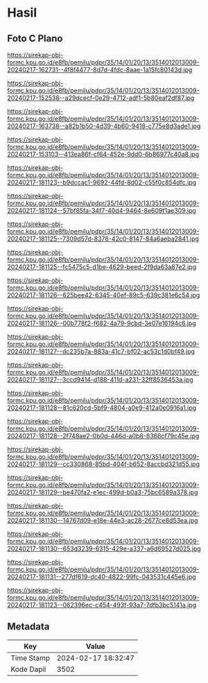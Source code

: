 # Hasil

## Foto C Plano

https://sirekap-obj-formc.kpu.go.id/e8fb/pemilu/pdpr/35/14/01/20/13/3514012013009-20240217-162731--4f8f4477-8d7d-4fdc-8aae-1a15fc80143d.jpg

https://sirekap-obj-formc.kpu.go.id/e8fb/pemilu/pdpr/35/14/01/20/13/3514012013009-20240217-152538--a29dcecf-0e29-4712-adf1-5b80eaf2df87.jpg

https://sirekap-obj-formc.kpu.go.id/e8fb/pemilu/pdpr/35/14/01/20/13/3514012013009-20240217-163738--a82b1b50-4d39-4b60-9418-c775e8d3ade1.jpg

https://sirekap-obj-formc.kpu.go.id/e8fb/pemilu/pdpr/35/14/01/20/13/3514012013009-20240217-153103--413ea86f-cf64-452e-9dd0-6b86977c40a8.jpg

https://sirekap-obj-formc.kpu.go.id/e8fb/pemilu/pdpr/35/14/01/20/13/3514012013009-20240217-181123--b9dccac1-9692-44fd-8d02-c55f0c854dfc.jpg

https://sirekap-obj-formc.kpu.go.id/e8fb/pemilu/pdpr/35/14/01/20/13/3514012013009-20240217-181124--57bf85fa-34f7-40d4-9464-8e609f1ae309.jpg

https://sirekap-obj-formc.kpu.go.id/e8fb/pemilu/pdpr/35/14/01/20/13/3514012013009-20240217-181125--7309d57d-8376-42c0-8147-84a6aeba2841.jpg

https://sirekap-obj-formc.kpu.go.id/e8fb/pemilu/pdpr/35/14/01/20/13/3514012013009-20240217-181125--fc5475c5-d1be-4629-beed-2f9da63a87e2.jpg

https://sirekap-obj-formc.kpu.go.id/e8fb/pemilu/pdpr/35/14/01/20/13/3514012013009-20240217-181126--625bee42-6345-40ef-89c5-639c381e6c54.jpg

https://sirekap-obj-formc.kpu.go.id/e8fb/pemilu/pdpr/35/14/01/20/13/3514012013009-20240217-181126--00b778f2-f682-4a79-9cbd-3e07e16194c6.jpg

https://sirekap-obj-formc.kpu.go.id/e8fb/pemilu/pdpr/35/14/01/20/13/3514012013009-20240217-181127--dc235b7a-883a-41c7-bf02-ac53c1d0bf49.jpg

https://sirekap-obj-formc.kpu.go.id/e8fb/pemilu/pdpr/35/14/01/20/13/3514012013009-20240217-181127--3ccd9414-d188-411d-a231-32ff8536453a.jpg

https://sirekap-obj-formc.kpu.go.id/e8fb/pemilu/pdpr/35/14/01/20/13/3514012013009-20240217-181128--81c620cd-5bf9-4804-a0e9-412a0e0916a1.jpg

https://sirekap-obj-formc.kpu.go.id/e8fb/pemilu/pdpr/35/14/01/20/13/3514012013009-20240217-181128--2f748ae2-0b0d-446d-a0b8-8366cf79c45e.jpg

https://sirekap-obj-formc.kpu.go.id/e8fb/pemilu/pdpr/35/14/01/20/13/3514012013009-20240217-181129--cc330868-85bd-404f-b652-8accbd321d55.jpg

https://sirekap-obj-formc.kpu.go.id/e8fb/pemilu/pdpr/35/14/01/20/13/3514012013009-20240217-181129--be470fa2-e1ec-499d-b0a3-75bc6589a378.jpg

https://sirekap-obj-formc.kpu.go.id/e8fb/pemilu/pdpr/35/14/01/20/13/3514012013009-20240217-181130--14767d09-e18e-44e3-ac28-2677ce8d53ea.jpg

https://sirekap-obj-formc.kpu.go.id/e8fb/pemilu/pdpr/35/14/01/20/13/3514012013009-20240217-181130--653d3239-6315-429e-a337-a6d69527d025.jpg

https://sirekap-obj-formc.kpu.go.id/e8fb/pemilu/pdpr/35/14/01/20/13/3514012013009-20240217-181131--277df619-dc40-4822-99fc-043531c445e6.jpg

https://sirekap-obj-formc.kpu.go.id/e8fb/pemilu/pdpr/35/14/01/20/13/3514012013009-20240217-181123--062396ec-c454-493f-93a7-7dfb3bc5141a.jpg


## Metadata

| Key        | Value               |
| ---------- | ------------------- |
| Time Stamp | 2024-02-17 18:32:47 |
| Kode Dapil | 3502                |



